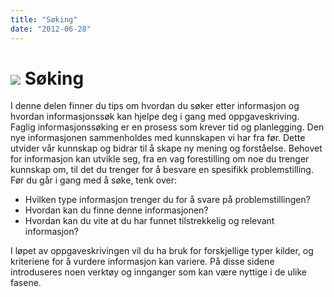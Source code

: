 ```yaml
---
title: "Søking"
date: "2012-06-28"
---
```


# ![](/images/illustrasjoner_sok_500x450.png) Søking

I denne delen finner du tips om hvordan du søker etter informasjon og hvordan informasjonssøk kan hjelpe deg i gang med oppgaveskriving. Faglig informasjonssøking er en prosess som krever tid og planlegging. Den nye informasjonen sammenholdes med kunnskapen vi har fra før. Dette utvider vår kunnskap og bidrar til å skape ny mening og forståelse. Behovet for informasjon kan utvikle seg, fra en vag forestilling om noe du trenger kunnskap om, til det du trenger for å besvare en spesifikk problemstilling.
Før du går i gang med å søke, tenk over:
*   Hvilken type informasjon trenger du for å svare på problemstillingen?
*	Hvordan kan du finne denne informasjonen?
*	Hvordan kan du vite at du har funnet tilstrekkelig og relevant informasjon?

I løpet av oppgaveskrivingen vil du ha bruk for forskjellige typer kilder, og kriteriene for å vurdere informasjon kan variere. På disse sidene introduseres noen verktøy og innganger som kan være nyttige i de ulike fasene.

